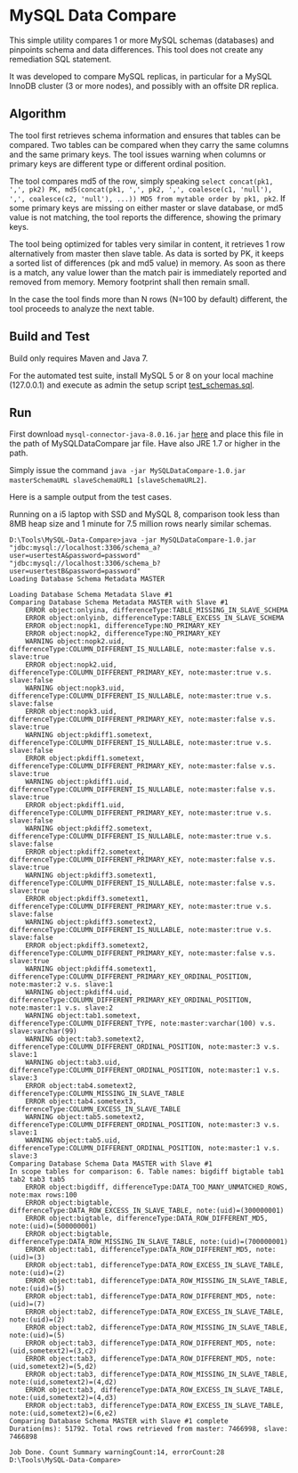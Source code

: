 # MySQL Data Compare

This simple utility compares 1 or more MySQL schemas (databases) and pinpoints schema and data differences. This tool does not create any remediation SQL statement.

It was developed to compare MySQL replicas, in particular for a MySQL InnoDB cluster (3 or more nodes), and possibly with an offsite DR replica.

## Algorithm

The tool first retrieves schema information and ensures that tables can be compared. Two tables can be compared when they carry the same columns and the same primary keys. The tool issues warning when columns or primary keys are different type or different ordinal position.

The tool compares md5 of the row, simply speaking `select concat(pk1, ',', pk2) PK, md5(concat(pk1, ',', pk2, ',', coalesce(c1, 'null'), ',', coalesce(c2, 'null'), ...)) MD5 from mytable order by pk1, pk2`. If some primary keys are missing on either master or slave database, or md5 value is not matching, the tool reports the difference, showing the primary keys.

The tool being optimized for tables very similar in content, it retrieves 1 row alternatively from master then slave table. As data is sorted by PK, it keeps a sorted list of differences (pk and md5 value) in memory. As soon as there is a match, any value lower than the match pair is immediately reported and removed from memory. Memory footprint shall then remain small.

In the case the tool finds more than N rows (N=100 by default) different, the tool proceeds to analyze the next table.

## Build and Test

Build only requires Maven and Java 7.

For the automated test suite, install MySQL 5 or 8 on your local machine (127.0.0.1) and execute as admin the setup script [test_schemas.sql](src/test/resources/test_schemas.sql).

## Run

First download `mysql-connector-java-8.0.16.jar` [here](https://dev.mysql.com/downloads/connector/j/) and place this file in the path of MySQLDataCompare jar file. Have also JRE 1.7 or higher in the path.

Simply issue the command `java -jar MySQLDataCompare-1.0.jar masterSchemaURL slaveSchemaURL1 [slaveSchemaURL2]`.

Here is a sample output from the test cases.

Running on a i5 laptop with SSD and MySQL 8, comparison took less than 8MB heap size and 1 minute for 7.5 million rows nearly similar schemas.

```
D:\Tools\MySQL-Data-Compare>java -jar MySQLDataCompare-1.0.jar "jdbc:mysql://localhost:3306/schema_a?user=usertestA&password=password" "jdbc:mysql://localhost:3306/schema_b?user=usertestB&password=password"
Loading Database Schema Metadata MASTER

Loading Database Schema Metadata Slave #1
Comparing Database Schema Metadata MASTER with Slave #1
    ERROR object:onlyina, differenceType:TABLE_MISSING_IN_SLAVE_SCHEMA
    ERROR object:onlyinb, differenceType:TABLE_EXCESS_IN_SLAVE_SCHEMA
    ERROR object:nopk1, differenceType:NO_PRIMARY_KEY
    ERROR object:nopk2, differenceType:NO_PRIMARY_KEY
    WARNING object:nopk2.uid, differenceType:COLUMN_DIFFERENT_IS_NULLABLE, note:master:false v.s. slave:true
    ERROR object:nopk2.uid, differenceType:COLUMN_DIFFERENT_PRIMARY_KEY, note:master:true v.s. slave:false
    WARNING object:nopk3.uid, differenceType:COLUMN_DIFFERENT_IS_NULLABLE, note:master:true v.s. slave:false
    ERROR object:nopk3.uid, differenceType:COLUMN_DIFFERENT_PRIMARY_KEY, note:master:false v.s. slave:true
    WARNING object:pkdiff1.sometext, differenceType:COLUMN_DIFFERENT_IS_NULLABLE, note:master:true v.s. slave:false
    ERROR object:pkdiff1.sometext, differenceType:COLUMN_DIFFERENT_PRIMARY_KEY, note:master:false v.s. slave:true
    WARNING object:pkdiff1.uid, differenceType:COLUMN_DIFFERENT_IS_NULLABLE, note:master:false v.s. slave:true
    ERROR object:pkdiff1.uid, differenceType:COLUMN_DIFFERENT_PRIMARY_KEY, note:master:true v.s. slave:false
    WARNING object:pkdiff2.sometext, differenceType:COLUMN_DIFFERENT_IS_NULLABLE, note:master:true v.s. slave:false
    ERROR object:pkdiff2.sometext, differenceType:COLUMN_DIFFERENT_PRIMARY_KEY, note:master:false v.s. slave:true
    WARNING object:pkdiff3.sometext1, differenceType:COLUMN_DIFFERENT_IS_NULLABLE, note:master:false v.s. slave:true
    ERROR object:pkdiff3.sometext1, differenceType:COLUMN_DIFFERENT_PRIMARY_KEY, note:master:true v.s. slave:false
    WARNING object:pkdiff3.sometext2, differenceType:COLUMN_DIFFERENT_IS_NULLABLE, note:master:true v.s. slave:false
    ERROR object:pkdiff3.sometext2, differenceType:COLUMN_DIFFERENT_PRIMARY_KEY, note:master:false v.s. slave:true
    WARNING object:pkdiff4.sometext1, differenceType:COLUMN_DIFFERENT_PRIMARY_KEY_ORDINAL_POSITION, note:master:2 v.s. slave:1
    WARNING object:pkdiff4.uid, differenceType:COLUMN_DIFFERENT_PRIMARY_KEY_ORDINAL_POSITION, note:master:1 v.s. slave:2
    WARNING object:tab1.sometext, differenceType:COLUMN_DIFFERENT_TYPE, note:master:varchar(100) v.s. slave:varchar(99)
    WARNING object:tab3.sometext2, differenceType:COLUMN_DIFFERENT_ORDINAL_POSITION, note:master:3 v.s. slave:1
    WARNING object:tab3.uid, differenceType:COLUMN_DIFFERENT_ORDINAL_POSITION, note:master:1 v.s. slave:3
    ERROR object:tab4.sometext2, differenceType:COLUMN_MISSING_IN_SLAVE_TABLE
    ERROR object:tab4.sometext3, differenceType:COLUMN_EXCESS_IN_SLAVE_TABLE
    WARNING object:tab5.sometext2, differenceType:COLUMN_DIFFERENT_ORDINAL_POSITION, note:master:3 v.s. slave:1
    WARNING object:tab5.uid, differenceType:COLUMN_DIFFERENT_ORDINAL_POSITION, note:master:1 v.s. slave:3
Comparing Database Schema Data MASTER with Slave #1
In scope tables for comparison: 6. Table names: bigdiff bigtable tab1 tab2 tab3 tab5 
    ERROR object:bigdiff, differenceType:DATA_TOO_MANY_UNMATCHED_ROWS, note:max rows:100
    ERROR object:bigtable, differenceType:DATA_ROW_EXCESS_IN_SLAVE_TABLE, note:(uid)=(300000001)
    ERROR object:bigtable, differenceType:DATA_ROW_DIFFERENT_MD5, note:(uid)=(500000001)
    ERROR object:bigtable, differenceType:DATA_ROW_MISSING_IN_SLAVE_TABLE, note:(uid)=(700000001)
    ERROR object:tab1, differenceType:DATA_ROW_DIFFERENT_MD5, note:(uid)=(3)
    ERROR object:tab1, differenceType:DATA_ROW_EXCESS_IN_SLAVE_TABLE, note:(uid)=(2)
    ERROR object:tab1, differenceType:DATA_ROW_MISSING_IN_SLAVE_TABLE, note:(uid)=(5)
    ERROR object:tab1, differenceType:DATA_ROW_DIFFERENT_MD5, note:(uid)=(7)
    ERROR object:tab2, differenceType:DATA_ROW_EXCESS_IN_SLAVE_TABLE, note:(uid)=(2)
    ERROR object:tab2, differenceType:DATA_ROW_MISSING_IN_SLAVE_TABLE, note:(uid)=(5)
    ERROR object:tab3, differenceType:DATA_ROW_DIFFERENT_MD5, note:(uid,sometext2)=(3,c2)
    ERROR object:tab3, differenceType:DATA_ROW_DIFFERENT_MD5, note:(uid,sometext2)=(5,d2)
    ERROR object:tab3, differenceType:DATA_ROW_MISSING_IN_SLAVE_TABLE, note:(uid,sometext2)=(4,d2)
    ERROR object:tab3, differenceType:DATA_ROW_EXCESS_IN_SLAVE_TABLE, note:(uid,sometext2)=(4,d3)
    ERROR object:tab3, differenceType:DATA_ROW_EXCESS_IN_SLAVE_TABLE, note:(uid,sometext2)=(6,e2)
Comparing Database Schema MASTER with Slave #1 complete
Duration(ms): 51792. Total rows retrieved from master: 7466998, slave: 7466898

Job Done. Count Summary warningCount:14, errorCount:28
D:\Tools\MySQL-Data-Compare>
```
